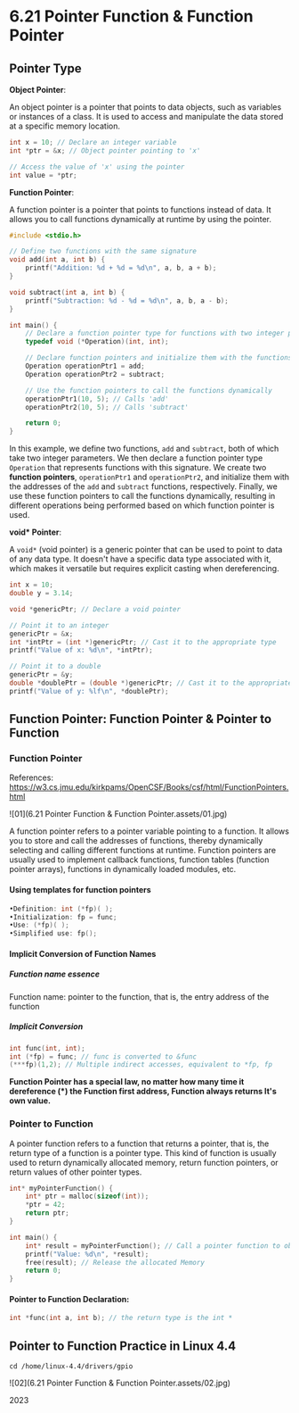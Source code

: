 # 6.21 Pointer Function & Function Pointer





## Pointer Type

**Object Pointer**:

An object pointer is a pointer that points to data objects, such as variables or instances of a class. It is used to access and manipulate the data stored at a specific memory location.

```c
int x = 10; // Declare an integer variable
int *ptr = &x; // Object pointer pointing to 'x'

// Access the value of 'x' using the pointer
int value = *ptr;
```

**Function Pointer**:

A function pointer is a pointer that points to functions instead of data. It allows you to call functions dynamically at runtime by using the pointer.

```c
#include <stdio.h>

// Define two functions with the same signature
void add(int a, int b) {
    printf("Addition: %d + %d = %d\n", a, b, a + b);
}

void subtract(int a, int b) {
    printf("Subtraction: %d - %d = %d\n", a, b, a - b);
}

int main() {
    // Declare a function pointer type for functions with two integer parameters
    typedef void (*Operation)(int, int);

    // Declare function pointers and initialize them with the functions
    Operation operationPtr1 = add;
    Operation operationPtr2 = subtract;

    // Use the function pointers to call the functions dynamically
    operationPtr1(10, 5); // Calls 'add'
    operationPtr2(10, 5); // Calls 'subtract'

    return 0;
}
```

In this example, we define two functions, `add` and `subtract`, both of which take two integer parameters. We then declare a function pointer type `Operation` that represents functions with this signature. We create two **function pointers**, `operationPtr1` and `operationPtr2`, and initialize them with the addresses of the `add` and `subtract` functions, respectively. Finally, we use these function pointers to call the functions dynamically, resulting in different operations being performed based on which function pointer is used.

**void\* Pointer**:

A `void*` (void pointer) is a generic pointer that can be used to point to data of any data type. It doesn't have a specific data type associated with it, which makes it versatile but requires explicit casting when dereferencing.

```c
int x = 10;
double y = 3.14;

void *genericPtr; // Declare a void pointer

// Point it to an integer
genericPtr = &x;
int *intPtr = (int *)genericPtr; // Cast it to the appropriate type
printf("Value of x: %d\n", *intPtr);

// Point it to a double
genericPtr = &y;
double *doublePtr = (double *)genericPtr; // Cast it to the appropriate type
printf("Value of y: %lf\n", *doublePtr);

```

## Function Pointer: Function Pointer & Pointer to Function

### Function Pointer

References: https://w3.cs.jmu.edu/kirkpams/OpenCSF/Books/csf/html/FunctionPointers.html

![01](6.21 Pointer Function & Function Pointer.assets/01.jpg)

A function pointer refers to a pointer variable pointing to a function. It allows you to store and call the addresses of functions, thereby dynamically selecting and calling different functions at runtime. Function pointers are usually used to implement callback functions, function tables (function pointer arrays), functions in dynamically loaded modules, etc.

#### Using templates for function pointers

```c
•Definition: int (*fp)( );  
•Initialization: fp = func;  
•Use: (*fp)( );  
•Simplified use: fp();  
```

#### Implicit Conversion of Function Names

##### Function name essence

Function name: pointer to the function, that is, the entry address of the function 

##### Implicit Conversion

```c
int func(int, int);
int (*fp) = func; // func is converted to &func
(***fp)(1,2); // Multiple indirect accesses, equivalent to *fp, fp
```

**Function Pointer has a special law, no matter how many time it dereference (*) the Function first address, Function always returns It's own value.**

### Pointer  to Function

A pointer function refers to a function that returns a pointer, that is, the return type of a function is a pointer type. This kind of function is usually used to return dynamically allocated memory, return function pointers, or return values of other pointer types.

```c
int* myPointerFunction() {
    int* ptr = malloc(sizeof(int));
    *ptr = 42;
    return ptr;
}

int main() {
    int* result = myPointerFunction(); // Call a pointer function to obtain a dynamically allocated integer pointer
    printf("Value: %d\n", *result);
    free(result); // Release the allocated Memory
    return 0;
}
```

#### Pointer to Function Declaration: 

```c
int *func(int a, int b); // the return type is the int *
```

## Pointer to Function Practice in Linux 4.4

```shell
cd /home/linux-4.4/drivers/gpio
```

![02](6.21 Pointer Function & Function Pointer.assets/02.jpg)

2023
